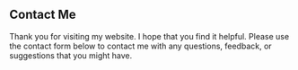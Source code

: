 ## Contact Me

Thank you for visiting my website. I hope that you find it helpful. Please use the contact form below to contact me with any questions, feedback, or suggestions that you might have.

<script type="text/javascript" src="https://form.jotform.com/jsform/211070821161138"></script>
